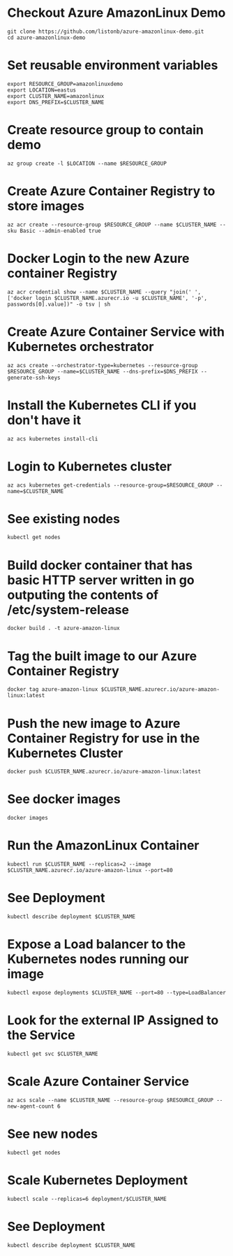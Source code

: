 # Checkout Azure AmazonLinux Demo
```
git clone https://github.com/listonb/azure-amazonlinux-demo.git
cd azure-amazonlinux-demo
```

# Set reusable environment variables
```
export RESOURCE_GROUP=amazonlinuxdemo
export LOCATION=eastus
export CLUSTER_NAME=amazonlinux
export DNS_PREFIX=$CLUSTER_NAME
```

# Create resource group to contain demo
`az group create -l $LOCATION --name $RESOURCE_GROUP`

# Create Azure Container Registry to store images
`az acr create --resource-group $RESOURCE_GROUP --name $CLUSTER_NAME --sku Basic --admin-enabled true`

# Docker Login to the new Azure container Registry
`az acr credential show --name $CLUSTER_NAME --query "join(' ', ['docker login $CLUSTER_NAME.azurecr.io -u $CLUSTER_NAME', '-p', passwords[0].value])" -o tsv | sh`

# Create Azure Container Service with Kubernetes orchestrator
`az acs create --orchestrator-type=kubernetes --resource-group $RESOURCE_GROUP --name=$CLUSTER_NAME --dns-prefix=$DNS_PREFIX --generate-ssh-keys`

# Install the Kubernetes CLI if you don't have it
`az acs kubernetes install-cli`

# Login to Kubernetes cluster
`az acs kubernetes get-credentials --resource-group=$RESOURCE_GROUP --name=$CLUSTER_NAME`

# See existing nodes
`kubectl get nodes`

# Build docker container that has basic HTTP server written in go outputing the contents of /etc/system-release
`docker build . -t azure-amazon-linux`

# Tag the built image to our Azure Container Registry
`docker tag azure-amazon-linux $CLUSTER_NAME.azurecr.io/azure-amazon-linux:latest`

# Push the new image to Azure Container Registry for use in the Kubernetes Cluster
`docker push $CLUSTER_NAME.azurecr.io/azure-amazon-linux:latest`

# See docker images
`docker images`

# Run the AmazonLinux Container
`kubectl run $CLUSTER_NAME --replicas=2 --image $CLUSTER_NAME.azurecr.io/azure-amazon-linux --port=80`

# See Deployment
`kubectl describe deployment $CLUSTER_NAME`

# Expose a Load balancer to the Kubernetes nodes running our image
`kubectl expose deployments $CLUSTER_NAME --port=80 --type=LoadBalancer`

# Look for the external IP Assigned to the Service
`kubectl get svc $CLUSTER_NAME`

# Scale Azure Container Service
`az acs scale --name $CLUSTER_NAME --resource-group $RESOURCE_GROUP --new-agent-count 6`

# See new nodes
`kubectl get nodes`

# Scale Kubernetes Deployment
`kubectl scale --replicas=6 deployment/$CLUSTER_NAME`

# See Deployment
`kubectl describe deployment $CLUSTER_NAME`
